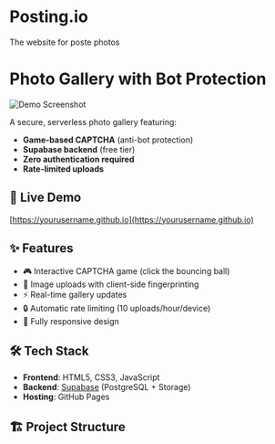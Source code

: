 # Posting.io
The website for poste photos 
# Photo Gallery with Bot Protection

![Demo Screenshot](https://via.placeholder.com/800x400?text=Photo+Gallery+Demo)

A secure, serverless photo gallery featuring:
- **Game-based CAPTCHA** (anti-bot protection)
- **Supabase backend** (free tier)
- **Zero authentication required**
- **Rate-limited uploads**

## 🚀 Live Demo
[https://yourusername.github.io](https://yourusername.github.io)

## ✨ Features
- 🎮 Interactive CAPTCHA game (click the bouncing ball)
- 📸 Image uploads with client-side fingerprinting
- ⚡ Real-time gallery updates
- 🔒 Automatic rate limiting (10 uploads/hour/device)
- 📱 Fully responsive design

## 🛠 Tech Stack
- **Frontend**: HTML5, CSS3, JavaScript
- **Backend**: [Supabase](https://supabase.com/) (PostgreSQL + Storage)
- **Hosting**: GitHub Pages

## 🏗 Project Structure
